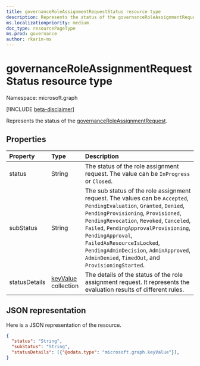 ```yaml
---
title: governanceRoleAssignmentRequestStatus resource type
description: Represents the status of the governanceRoleAssignmentRequest.
ms.localizationpriority: medium
doc_type: resourcePageType
ms.prod: governance
author: rkarim-ms
---
```


# governanceRoleAssignmentRequestStatus resource type

Namespace: microsoft.graph

[!INCLUDE [beta-disclaimer](../../includes/beta-disclaimer.md)]

Represents the status of the [governanceRoleAssignmentRequest](../resources/governanceroleassignmentrequest.md).

## Properties

| Property      | Type                                            | Description                                                                                                                                                                                                                                                                                                                                                                                     |
| :------------ | :---------------------------------------------- | :---------------------------------------------------------------------------------------------------------------------------------------------------------------------------------------------------------------------------------------------------------------------------------------------------------------------------------------------------------------------------------------------- |
| status        | String                                          | The status of the role assignment request. The value can be `InProgress` or `Closed`.                                                                                                                                                                                                                                                                                                           |
| subStatus     | String                                          | The sub status of the role assignment request. The values can be `Accepted`, `PendingEvaluation`, `Granted`, `Denied`, `PendingProvisioning`, `Provisioned`, `PendingRevocation`, `Revoked`, `Canceled`, `Failed`, `PendingApprovalProvisioning`, `PendingApproval`, `FailedAsResourceIsLocked`, `PendingAdminDecision`, `AdminApproved`, `AdminDenied`, `TimedOut`, and `ProvisioningStarted`. |
| statusDetails | [keyValue](../resources/keyvalue.md) collection | The details of the status of the role assignment request. It represents the evaluation results of different rules.                                                                                                                                                                                                                                                                              |

## JSON representation

Here is a JSON representation of the resource.

<!-- {
  "blockType": "resource",
  "@odata.type": "microsoft.graph.governanceRoleAssignmentRequestStatus"
}-->

```json
{
  "status": "String",
  "subStatus": "String",
  "statusDetails": [{"@odata.type": "microsoft.graph.keyValue"}],
}

```

<!-- uuid: 8fcb5dbc-d5aa-4681-8e31-b001d5168d79
2015-10-25 14:57:30 UTC -->

<!--
{
  "type": "#page.annotation",
  "description": "governanceRoleAssignmentRequestStatus",
  "keywords": "",
  "section": "documentation",
  "tocPath": "",
  "suppressions": []
}
-->
